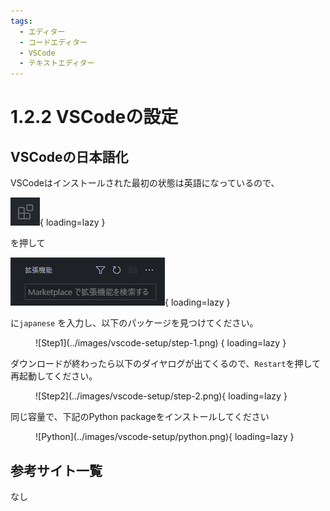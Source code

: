 ```yaml
---
tags:
  - エディター　
  - コードエディター
  - VSCode
  - テキストエディター
---
```


# 1.2.2 VSCodeの設定

## VSCodeの日本語化

VSCodeはインストールされた最初の状態は英語になっているので、

![Plugin Icon](../images/vscode-setup/plugin.png){ loading=lazy }

を押して

![Search](../images/vscode-setup/search.png){ loading=lazy }

に`japanese` を入力し、以下のパッケージを見つけてください。

<figure markdown>
![Step1](../images/vscode-setup/step-1.png) { loading=lazy }
</figure>

ダウンロードが終わったら以下のダイヤログが出てくるので、`Restart`を押して再起動してください。

<figure markdown>
![Step2](../images/vscode-setup/step-2.png){ loading=lazy }
</figure>

同じ容量で、下記のPython packageをインストールしてください

<figure markdown>
![Python](../images/vscode-setup/python.png){ loading=lazy }
</figure>

## 参考サイト一覧
なし